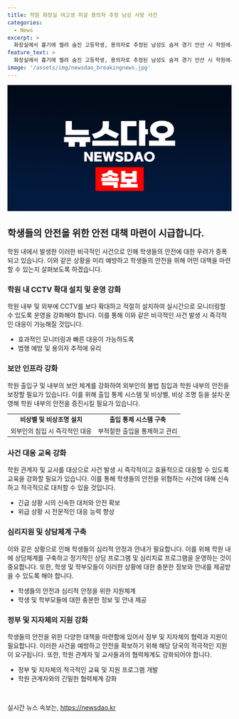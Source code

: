 ```yaml
---
title: 학원 화장실 여고생 피살 용의자 추정 남성 사망 사건
categories:
  - News
excerpt: >
  화장실에서 흉기에 찔려 숨진 고등학생, 용의자로 추정된 남성도 숨져 경기 안산 시 학원에서 10대 여학생이 흉기에 찔려 사망한 사건이 발생했다. 용의자로 추정된 남성도 숨진 채 발견됐는데, 경찰은 용의자가 범행 후 극단적 선택을 한 것으로 추정 중. 실마리를 찾기 위해 사건 현장과 주변을 철저히 조사 중이며, 사망한 남성의 신원도 확인 중. 사건 경위에 대해 상세히 조사 중이라고 경찰은 밝혔다.
feature_text: >
  화장실에서 흉기에 찔려 숨진 고등학생, 용의자로 추정된 남성도 숨져 경기 안산 시 학원에서 10대 여학생이 흉기에 찔려 사망한 사건이 발생했다. 용의자로 추정된 남성도 숨진 채 발견됐는데, 경찰은 용의자가 범행 후 극단적 선택을 한 것으로 추정 중. 실마리를 찾기 위해 사건 현장과 주변을 철저히 조사 중이며, 사망한 남성의 신원도 확인 중. 사건 경위에 대해 상세히 조사 중이라고 경찰은 밝혔다.
image: '/assets/img/newsdao_breakingnews.jpg'
---
```


<p><img src="/assets/img/newsdao_breakingnews.jpg" alt="ontimetimes 속보" /></p>

<h2 data-ke-size="size26">학생들의 안전을 위한 안전 대책 마련이 시급합니다.</h2>

<p data-ke-size="size16">학원 내에서 발생한 이러한 비극적인 사건으로 인해 학생들의 안전에 대한 우려가 증폭되고 있습니다. 이와 같은 상황을 미리 예방하고 학생들의 안전을 위해 어떤 대책을 마련할 수 있는지 살펴보도록 하겠습니다.</p>

<h3>학원 내 CCTV 확대 설치 및 운영 강화</h3>

<p data-ke-size="size16">학원 내부 및 외부에 CCTV를 보다 확대하고 적절히 설치하여 실시간으로 모니터링할 수 있도록 운영을 강화해야 합니다. 이를 통해 이와 같은 비극적인 사건 발생 시 즉각적인 대응이 가능해질 것입니다.</p>

<ul>
  <li>효과적인 모니터링과 빠른 대응이 가능하도록</li>
  <li>범행 예방 및 용의자 추적에 유리</li>
</ul>

<h3>보안 인프라 강화</h3>

<p data-ke-size="size16">학원 출입구 및 내부의 보안 체계를 강화하여 외부인의 불법 침입과 학원 내부의 안전을 보장할 필요가 있습니다. 이를 위해 출입 통제 시스템 및 비상벨, 비상 조명 등을 설치·운영해 학원 내부의 안전을 증진시킬 필요가 있습니다.</p>

<table>
  <colgroup><col><col></colgroup>
  <tr>
    <td style="text-align: center; height: 17px;"><b>비상벨 및 비상조명 설치</b></td>
    <td style="text-align: center; height: 17px;"><b>출입 통제 시스템 구축</b></td>
  </tr>
  <tr>
    <td style="text-align: center; height: 17px;">외부인의 침입 시 즉각적인 대응</td>
    <td style="text-align: center; height: 17px;">부적절한 출입을 통제하고 관리</td>
  </tr>
</table>

<h3>사건 대응 교육 강화</h3>

<p data-ke-size="size16">학원 관계자 및 교사를 대상으로 사건 발생 시 즉각적이고 효율적으로 대응할 수 있도록 교육을 강화할 필요가 있습니다. 이를 통해 학생들의 안전을 위협하는 사건에 대해 신속하고 적극적으로 대처할 수 있을 것입니다.</p>

<ul>
  <li>긴급 상황 시의 신속한 대처와 안전 확보</li>
  <li>위급 상황 시 전문적인 대응 능력 향상</li>
</ul>

<h3>심리지원 및 상담체계 구축</h3>

<p data-ke-size="size16">이와 같은 상황으로 인해 학생들의 심리적 안정과 안내가 필요합니다. 이를 위해 학원 내에 상담체계를 구축하고 정기적인 상담 프로그램 및 심리치료 프로그램을 운영하는 것이 중요합니다. 또한, 학생 및 학부모들이 이러한 상황에 대한 충분한 정보와 안내를 제공받을 수 있도록 해야 합니다.</p>

<ul>
  <li>학생들의 안전과 심리적 안정을 위한 지원체계</li>
  <li>학생 및 학부모들에 대한 충분한 정보 및 안내 제공</li>
</ul>

<h3>정부 및 지자체의 지원 강화</h3>

<p data-ke-size="size16">학생들의 안전을 위한 다양한 대책을 마련함에 있어서 정부 및 지자체의 협력과 지원이 필요합니다. 이러한 사건을 예방하고 안전을 확보하기 위해 해당 당국의 적극적인 지원이 요구됩니다. 또한, 학원 관계자 및 교사들과의 협력체계도 강화되어야 합니다.</p>

<ul>
  <li>정부 및 지자체의 적극적인 교육 및 지원 프로그램 개발</li>
  <li>학원 관계자와의 긴밀한 협력체계 강화</li>
</ul>

<p data-ke-size="size16">&nbsp;</p>
실시간 뉴스 속보는, <a href="https://newsdao.kr" rel="dofollow">https://newsdao.kr</a>


